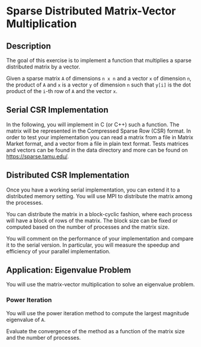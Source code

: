 # Sparse Distributed Matrix-Vector Multiplication

## Description

The goal of this exercise is to implement a function that multiplies a sparse distributed matrix by a vector.

Given a sparse matrix `A` of dimensions `n x n` and a vector `x` of dimension `n`, the product of `A` and `x` is a vector `y` of dimension `n` such that `y[i]` is the dot product of the `i`-th row of `A` and the vector `x`.

## Serial CSR Implementation

In the following, you will implement in C (or C++) such a function. The matrix will be represented in the Compressed Sparse Row (CSR) format.
In order to test your implementation you can read a matrix from a file in Matrix Market format, and a vector from a file in plain text format.
Tests matrices and vectors can be found in the data directory and more can be found on https://sparse.tamu.edu/.

## Distributed CSR Implementation

Once you have a working serial implementation, you can extend it to a distributed memory setting. You will use MPI to distribute the matrix among the processes.

You can distribute the matrix in a block-cyclic fashion, where each process will have a block of rows of the matrix. The block size can be fixed or computed based on the number of processes and the matrix size.

You will comment on the performance of your implementation and compare it to the serial version. In particular, you will measure the speedup and efficiency of your parallel implementation.

## Application: Eigenvalue Problem

You will use the matrix-vector multiplication to solve an eigenvalue problem.

### Power Iteration
You will use the power iteration method to compute the largest magnitude eigenvalue of `A`.

Evaluate the convergence of the method as a function of the matrix size and the number of processes.
